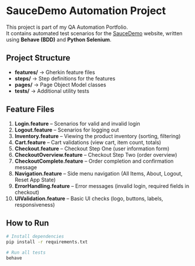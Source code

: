 # SauceDemo Automation Project

This project is part of my QA Automation Portfolio.  
It contains automated test scenarios for the [SauceDemo](https://www.saucedemo.com/) website,
written using **Behave (BDD)** and **Python Selenium**.

## Project Structure
- **features/** → Gherkin feature files  
- **steps/** → Step definitions for the features  
- **pages/** → Page Object Model classes  
- **tests/** → Additional utility tests  

## Feature Files
1. **Login.feature** – Scenarios for valid and invalid login  
2. **Logout.feature** – Scenarios for logging out  
3. **Inventory.feature** – Viewing the product inventory (sorting, filtering)  
4. **Cart.feature** – Cart validations (view cart, item count, totals)  
5. **Checkout.feature** – Checkout Step One (user information form)  
6. **CheckoutOverview.feature** – Checkout Step Two (order overview)  
7. **CheckoutComplete.feature** – Order completion and confirmation message  
8. **Navigation.feature** – Side menu navigation (All Items, About, Logout, Reset App State)  
9. **ErrorHandling.feature** – Error messages (invalid login, required fields in checkout)  
10. **UIValidation.feature** – Basic UI checks (logo, buttons, labels, responsiveness)  

## How to Run
```bash
# Install dependencies
pip install -r requirements.txt

# Run all tests
behave
